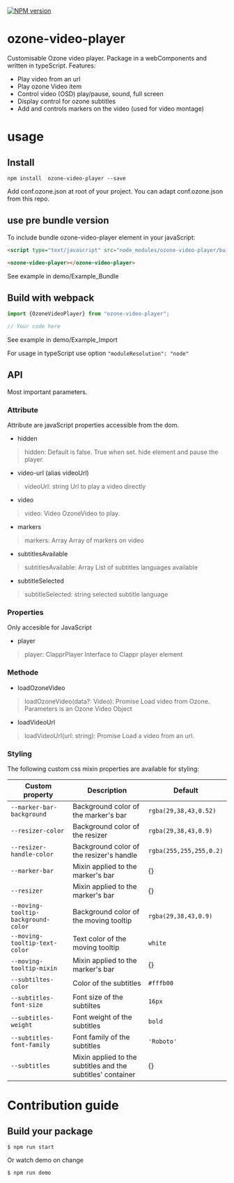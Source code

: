 [![NPM version][npm-image]][npm-url]

# ozone-video-player

Customisable Ozone video player. Package in a webComponents and written in typeScript.
Features:
*  Play video from an url
*  Play ozone Video item
*  Control video (OSD) play/pause, sound, full screen 
*  Display control for ozone subtitles
*  Add and controls markers on the video (used for video montage)

# usage

## Install

```
npm install  ozone-video-player --save
```

Add conf.ozone.json at root of your project. You can adapt conf.ozone.json from this repo.

## use pre bundle version

To include bundle ozone-video-player element in your javaScript:

```html
<script type="text/javascript" src="node_modules/ozone-video-player/build/index.js"></script>

<ozone-video-player></ozone-video-player>
```


See example in demo/Example_Bundle

## Build with webpack

```javaScript
import {OzoneVideoPlayer} from "ozone-video-player";

// Your code here

```

See example in demo/Example_Import

For usage in typeScript use option `"moduleResolution": "node"`

## API

Most important parameters.

### Attribute
Attribute are javaScript properties accessible from the dom.

* hidden

> hidden: Default is false. True when set.
> hide element and pause the player.

* video-url (alias videoUrl)

> videoUrl: string
> Url to play a video directly

* video

> video: Video
> OzoneVideo to play.

* markers
> markers: Array<MarkerOnVideo> 
> Array of markers on video

* subtitlesAvailable
> subtitlesAvailable: Array<string>
> List of subtitles languages available

* subtitleSelected
> subtitleSelected: string
> selected subtitle language



### Properties

Only accesible for JavaScript

* player

> player: ClapprPlayer
> Interface to Clappr player element


### Methode

* loadOzoneVideo

> loadOzoneVideo(data?: Video): Promise<void>
> Load video from Ozone.
> Parameters is an Ozone Video Object

* loadVideoUrl
> loadVideoUrl(url: string): Promise<void>
> Load a video from an url.


### Styling
 
The following custom css mixin properties are available for styling:
 
Custom property | Description | Default
----------------|-------------|----------
`--marker-bar-background` | Background color of the marker's bar | `rgba(29,38,43,0.52)`
`--resizer-color` | Background color of the resizer | `rgba(29,38,43,0.9)`
`--resizer-handle-color` | Background color of the resizer's handle | `rgba(255,255,255,0.2)`
`--marker-bar` | Mixin applied to the marker's bar| {}
`--resizer` | Mixin applied to the marker's bar| {}
`--moving-tooltip-background-color` | Background color of the moving tooltip | `rgba(29,38,43,0.9)`
`--moving-tooltip-text-color` | Text color of the moving tooltip | `white`
`--moving-tooltip-mixin` | Mixin applied to the marker's bar| {}
`--subtiltes-color` | Color of the subtitles | `#fffb00`
`--subtitles-font-size` | Font size of the subtiltes | `16px`
`--subtitles-weight` | Font weight of the subtitles | `bold`
`--subtitles-font-family` | Font family of the subtitles | `'Roboto'`
`--subtitles` | Mixin applied to the subtitles and the subtitles' container | {}

# Contribution guide

## Build your package

```
$ npm run start
```
Or watch demo on change
```
$ npm run demo
```

[npm-image]: https://badge.fury.io/js/ozone-video-player.svg
[npm-url]: https://npmjs.org/package/ozone-video-player
